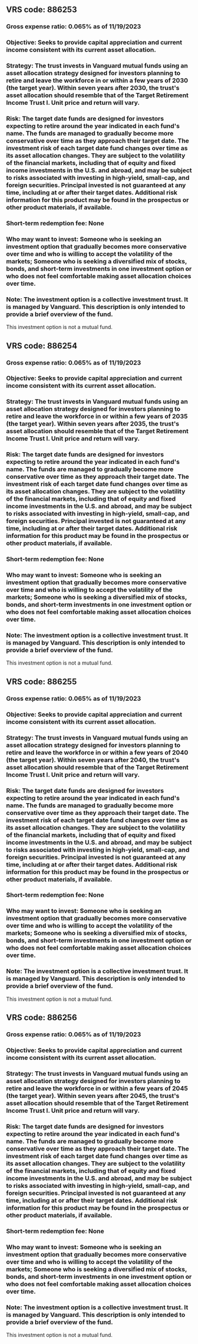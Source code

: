 ## VRS code: 886253
### Gross expense ratio: 0.065% as of 11/19/2023
### Objective: Seeks to provide capital appreciation and current income consistent with its current asset allocation.
### Strategy: The trust invests in Vanguard mutual funds using an asset allocation strategy designed for investors planning to retire and leave the workforce in or within a few years of 2030 (the target year). Within seven years after 2030, the trust's asset allocation should resemble that of the Target Retirement Income Trust I. Unit price and return will vary.
### Risk: The target date funds are designed for investors expecting to retire around the year indicated in each fund's name. The funds are managed to gradually become more conservative over time as they approach their target date. The investment risk of each target date fund changes over time as its asset allocation changes. They are subject to the volatility of the financial markets, including that of equity and fixed income investments in the U.S. and abroad, and may be subject to risks associated with investing in high-yield, small-cap, and foreign securities. Principal invested is not guaranteed at any time, including at or after their target dates. Additional risk information for this product may be found in the prospectus or other product materials, if available.
### Short-term redemption fee: None
### Who may want to invest: Someone who is seeking an investment option that gradually becomes more conservative over time and who is willing to accept the volatility of the markets; Someone who is seeking a diversified mix of stocks, bonds, and short-term investments in one investment option or who does not feel comfortable making asset allocation choices over time.
### Note: The investment option is a collective investment trust. It is managed by Vanguard. This description is only intended to provide a brief overview of the fund.
This investment option is not a mutual fund.

## VRS code: 886254
### Gross expense ratio: 0.065% as of 11/19/2023
### Objective: Seeks to provide capital appreciation and current income consistent with its current asset allocation.
### Strategy: The trust invests in Vanguard mutual funds using an asset allocation strategy designed for investors planning to retire and leave the workforce in or within a few years of 2035 (the target year). Within seven years after 2035, the trust's asset allocation should resemble that of the Target Retirement Income Trust I. Unit price and return will vary.
### Risk: The target date funds are designed for investors expecting to retire around the year indicated in each fund's name. The funds are managed to gradually become more conservative over time as they approach their target date. The investment risk of each target date fund changes over time as its asset allocation changes. They are subject to the volatility of the financial markets, including that of equity and fixed income investments in the U.S. and abroad, and may be subject to risks associated with investing in high-yield, small-cap, and foreign securities. Principal invested is not guaranteed at any time, including at or after their target dates. Additional risk information for this product may be found in the prospectus or other product materials, if available.
### Short-term redemption fee: None
### Who may want to invest: Someone who is seeking an investment option that gradually becomes more conservative over time and who is willing to accept the volatility of the markets; Someone who is seeking a diversified mix of stocks, bonds, and short-term investments in one investment option or who does not feel comfortable making asset allocation choices over time.
### Note: The investment option is a collective investment trust. It is managed by Vanguard. This description is only intended to provide a brief overview of the fund.
This investment option is not a mutual fund.

## VRS code: 886255
### Gross expense ratio: 0.065% as of 11/19/2023
### Objective: Seeks to provide capital appreciation and current income consistent with its current asset allocation.
### Strategy: The trust invests in Vanguard mutual funds using an asset allocation strategy designed for investors planning to retire and leave the workforce in or within a few years of 2040 (the target year). Within seven years after 2040, the trust's asset allocation should resemble that of the Target Retirement Income Trust I. Unit price and return will vary.
### Risk: The target date funds are designed for investors expecting to retire around the year indicated in each fund's name. The funds are managed to gradually become more conservative over time as they approach their target date. The investment risk of each target date fund changes over time as its asset allocation changes. They are subject to the volatility of the financial markets, including that of equity and fixed income investments in the U.S. and abroad, and may be subject to risks associated with investing in high-yield, small-cap, and foreign securities. Principal invested is not guaranteed at any time, including at or after their target dates. Additional risk information for this product may be found in the prospectus or other product materials, if available.
### Short-term redemption fee: None
### Who may want to invest: Someone who is seeking an investment option that gradually becomes more conservative over time and who is willing to accept the volatility of the markets; Someone who is seeking a diversified mix of stocks, bonds, and short-term investments in one investment option or who does not feel comfortable making asset allocation choices over time.
### Note: The investment option is a collective investment trust. It is managed by Vanguard. This description is only intended to provide a brief overview of the fund.
This investment option is not a mutual fund.

## VRS code: 886256
### Gross expense ratio: 0.065% as of 11/19/2023
### Objective: Seeks to provide capital appreciation and current income consistent with its current asset allocation.
### Strategy: The trust invests in Vanguard mutual funds using an asset allocation strategy designed for investors planning to retire and leave the workforce in or within a few years of 2045 (the target year). Within seven years after 2045, the trust's asset allocation should resemble that of the Target Retirement Income Trust I. Unit price and return will vary.
### Risk: The target date funds are designed for investors expecting to retire around the year indicated in each fund's name. The funds are managed to gradually become more conservative over time as they approach their target date. The investment risk of each target date fund changes over time as its asset allocation changes. They are subject to the volatility of the financial markets, including that of equity and fixed income investments in the U.S. and abroad, and may be subject to risks associated with investing in high-yield, small-cap, and foreign securities. Principal invested is not guaranteed at any time, including at or after their target dates. Additional risk information for this product may be found in the prospectus or other product materials, if available.
### Short-term redemption fee: None
### Who may want to invest: Someone who is seeking an investment option that gradually becomes more conservative over time and who is willing to accept the volatility of the markets; Someone who is seeking a diversified mix of stocks, bonds, and short-term investments in one investment option or who does not feel comfortable making asset allocation choices over time.
### Note: The investment option is a collective investment trust. It is managed by Vanguard. This description is only intended to provide a brief overview of the fund.
This investment option is not a mutual fund.